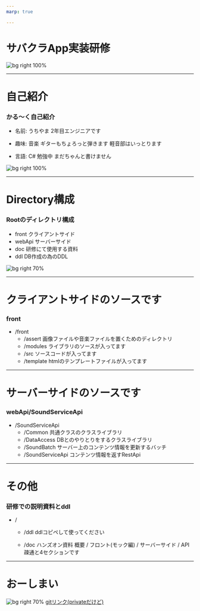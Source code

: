 ```yaml
---
marp: true

---
```

<!-- page_number: true -->
<!-- footer: createed by masatomo.uchiyama@jbs.com -->

# サバクラApp実装研修


![bg right 100%](https://www.omg-ox.org/wp-content/uploads/2018/05/20160808195558-1.png)

---

# 自己紹介
### かる～く自己紹介

- 名前: うちやま
2年目エンジニアです

- 趣味: 音楽
ギターもちょろっと弾きます
軽音部はいっとります

- 言語: C#
勉強中
まだちゃんと書けません

![bg right 100%](https://pbs.twimg.com/media/CKm3tfvUwAA1XBT.png)

---

# Directory構成
###  Rootのディレクトリ構成
- front
    クライアントサイド
- webApi
    サーバーサイド
- doc
    研修にて使用する資料
- ddl
    DB作成の為のDDL

![bg right 70%](https://stickershop.line-scdn.net/stickershop/v1/product/1448302/LINEStorePC/main.png;compress=true)

---

#  クライアントサイドのソースです
### front
- /front
    - /assert
画像ファイルや音楽ファイルを置くためのディレクトリ
    - /modules
    ライブラリのソースが入ってます
    - /src
    ソースコードが入ってます
    - /template
    htmlのテンプレートファイルが入ってます

---

#  サーバーサイドのソースです
### webApi/SoundServiceApi
- /SoundServiceApi
    - /Common
    共通クラスのクラスライブラリ
    - /DataAccess
    DBとのやりとりをするクラスライブラリ
    - /SoundBatch
    サーバー上のコンテンツ情報を更新するバッチ
    - /SoundServiceApi
    コンテンツ情報を返すRestApi

---

# その他
###  研修での説明資料とddl
- /
    - /ddl
    ddlコピペして使ってください

    - /doc
    ハンズオン資料
    概要 / フロント(モック編) / サーバーサイド / API疎通と4セクションです

---
# おーしまい


![bg right 70%](https://pbs.twimg.com/profile_images/1109130191220011009/deItWDi7_400x400.jpg)
[gitリンク(privateだけど)](https://github.com/muchiyama/cf_training)


